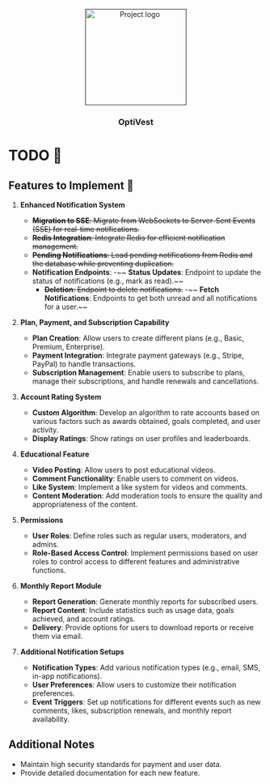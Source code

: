 <p align="center">
  <a href="" rel="noopener">
 <img width=200px height=190px src="https://i.ibb.co/hZdMWvh/optivest-cropped.png" alt="Project logo"></a>
</p>

<h3 align="center">OptiVest</h3>

# TODO 📝

## Features to Implement 🚀

1. **Enhanced Notification System**
   - ~~**Migration to SSE**: Migrate from WebSockets to Server-Sent Events (SSE) for real-time notifications.~~
   - ~~**Redis Integration**: Integrate Redis for efficient notification management.~~
   - ~~**Pending Notifications**: Load pending notifications from Redis and the database while preventing duplication.~~
   - **Notification Endpoints**: 
     -~~ **Status Updates**: Endpoint to update the status of notifications (e.g., mark as read).~~
     - ~~**Deletion**: Endpoint to delete notifications.~~
     -~~ **Fetch Notifications**: Endpoints to get both unread and all notifications for a user.~~

2. **Plan, Payment, and Subscription Capability**
   - **Plan Creation**: Allow users to create different plans (e.g., Basic, Premium, Enterprise).
   - **Payment Integration**: Integrate payment gateways (e.g., Stripe, PayPal) to handle transactions.
   - **Subscription Management**: Enable users to subscribe to plans, manage their subscriptions, and handle renewals and cancellations.

3. **Account Rating System**
   - **Custom Algorithm**: Develop an algorithm to rate accounts based on various factors such as awards obtained, goals completed, and user activity.
   - **Display Ratings**: Show ratings on user profiles and leaderboards.

4. **Educational Feature**
   - **Video Posting**: Allow users to post educational videos.
   - **Comment Functionality**: Enable users to comment on videos.
   - **Like System**: Implement a like system for videos and comments.
   - **Content Moderation**: Add moderation tools to ensure the quality and appropriateness of the content.

5. **Permissions**
   - **User Roles**: Define roles such as regular users, moderators, and admins.
   - **Role-Based Access Control**: Implement permissions based on user roles to control access to different features and administrative functions.

6. **Monthly Report Module**
   - **Report Generation**: Generate monthly reports for subscribed users.
   - **Report Content**: Include statistics such as usage data, goals achieved, and account ratings.
   - **Delivery**: Provide options for users to download reports or receive them via email.

7. **Additional Notification Setups**
   - **Notification Types**: Add various notification types (e.g., email, SMS, in-app notifications).
   - **User Preferences**: Allow users to customize their notification preferences.
   - **Event Triggers**: Set up notifications for different events such as new comments, likes, subscription renewals, and monthly report availability.

## Additional Notes

- Maintain high security standards for payment and user data.
- Provide detailed documentation for each new feature.
